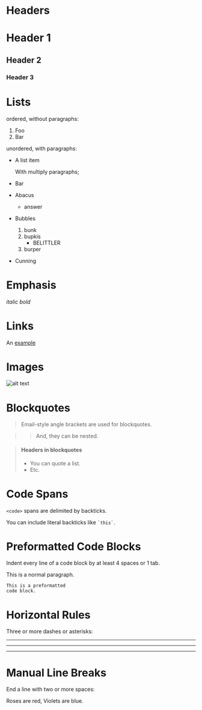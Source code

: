 # Headers

# Header 1

## Header 2

### Header 3

# Lists

ordered, without paragraphs:
1. Foo
2. Bar

unordered, with paragraphs:

* A list item

  With multiply paragraphs;

* Bar

*   Abacus
    * answer
*   Bubbles
    1.  bunk
    2.  bupkis
        * BELITTLER
    3. burper
*   Cunning

# Emphasis

  _italic_
  *bold*

# Links

  An [example](http://url.com/ "Title")

# Images

  ![alt text](/path/img.jpg "Title")

# Blockquotes

> Email-style angle brackets
> are used for blockquotes.

> > And, they can be nested.

> #### Headers in blockquotes
>
> * You can quote a list.
> * Etc.

# Code Spans

`<code>` spans are delimited
by backticks.

You can include literal backticks
like `` `this` ``.


# Preformatted Code Blocks

Indent every line of a code block by at least 4 spaces or 1 tab.

This is a normal paragraph.

    This is a preformatted
    code block.

# Horizontal Rules

Three or more dashes or asterisks:

---

* * *

- - - -

# Manual Line Breaks

End a line with two or more spaces:

Roses are red,
Violets are blue.

